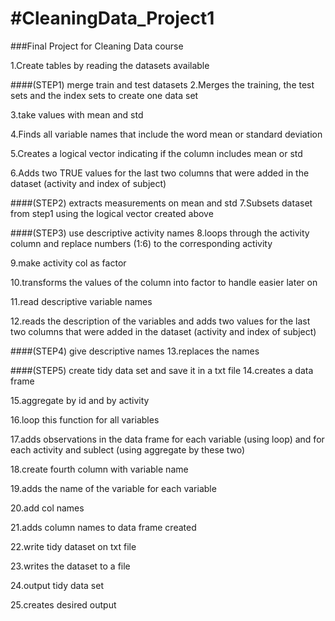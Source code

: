 #CleaningData_Project1
=====================

###Final Project for Cleaning Data course


1.Create tables by reading the datasets available

####(STEP1) merge train and test datasets
2.Merges the training, the test sets and the index sets to create one data set

3.take values with mean and std

4.Finds all variable names that include the word mean or standard deviation

5.Creates a logical vector indicating if the column includes mean or std

6.Adds two TRUE values for the last two columns that were added in the dataset (activity and index of subject)

####(STEP2) extracts measurements on mean and std
7.Subsets dataset from step1 using the logical vector created above


####(STEP3) use descriptive activity names
8.loops through the activity column and replace numbers (1:6) to the corresponding activity

9.make activity col as factor

10.transforms the values of the column into factor to handle easier later on

11.read descriptive variable names

12.reads the description of the variables and adds two values for the last two columns that were added in the dataset (activity and index of subject)

####(STEP4) give descriptive names
13.replaces the names

####(STEP5) create tidy data set and save it in a txt file
14.creates a data frame

15.aggregate by id and by activity

16.loop this function for all variables

17.adds observations in the data frame for each variable (using loop) and for each activity and sublect (using aggregate by these two)

18.create fourth column with variable name

19.adds the name of the variable for each variable

20.add col names

21.adds column names to data frame created

22.write tidy dataset on txt file

23.writes the dataset to a file

24.output tidy data set

25.creates desired output